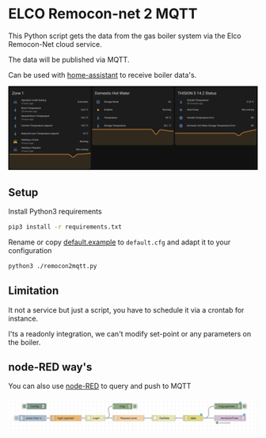 # ELCO Remocon-net 2 MQTT

This Python script gets the data from the gas boiler system via the Elco Remocon-Net cloud service.

The data will be published via MQTT.

Can be used with [home-assistant](home-assistant/remocon.yaml) to receive boiler data's.

![Thision S Dashboard][img1]

## Setup

Install Python3 requirements

```bash
pip3 install -r requirements.txt
```

Rename or copy [default.example](default.example) to `default.cfg` and adapt it to your configuration

```bash
python3 ./remocon2mqtt.py
```

## Limitation

It not a service but just a script, you have to schedule it via a crontab for instance.

I'ts a readonly integration, we can't modify set-point or any parameters on the boiler.

## node-RED way's

You can also use [node-RED](node-RED/flow.json) to query and push to MQTT

![flow node-RED][img2]





[img1]: images/thision_s.jpg
[img2]: images/remocon2mqtt-node-RED.jpg

